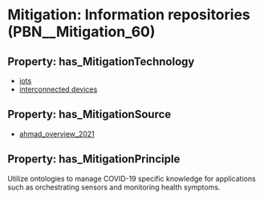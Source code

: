 # Mitigation: __Information repositories__ (PBN__Mitigation_60)

## Property: has_MitigationTechnology

* [iots](../Technology/PBN__Technology_2941)
* [interconnected devices](../Technology/PBN__Technology_2942)

## Property: has_MitigationSource

* [ahmad_overview_2021](../Article/PBN__Article_170)

## Property: has_MitigationPrinciple

Utilize ontologies to manage COVID-19 specific knowledge for applications such as orchestrating sensors and monitoring health symptoms.

